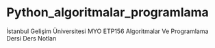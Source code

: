 # Python_algoritmalar_programlama
İstanbul Gelişim Üniversitesi MYO ETP156 Algoritmalar Ve Programlama Dersi Ders Notları
